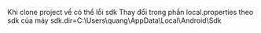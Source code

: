 Khi clone project về có thể lỗi sdk
Thay đổi trong phần local.properties theo sdk của máy
sdk.dir=C\:\\Users\\quang\\AppData\\Local\\Android\\Sdk
